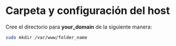# Carpeta y configuración del host



Cree el directorio para **your\_domain** de la siguiente manera:

```bash
sudo mkdir /var/www/folder_name
```
